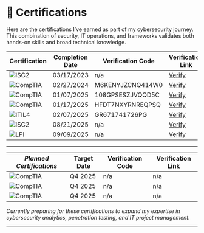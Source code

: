 

# **📜 Certifications**

Here are the certifications I’ve earned as part of my cybersecurity journey.  
This combination of security, IT operations, and frameworks validates both hands-on skills and broad technical knowledge.

| Certification                     | Completion Date  | Verification Code | Verification Link                                                                 |
| --------------------------------- | ---------------- | ----------------- | ---------------------------------------------------------------- |
| ![ISC2](https://img.shields.io/badge/(ISC)%C2%B2-Certified%20in%20Cybersecurity-blue)     | 03/17/2023 | n/a | [Verify](https://www.coursera.org/account/accomplishments/specialization/7PXNLJBZX593) |
| ![CompTIA](https://img.shields.io/badge/CompTIA-A%2B-red)                                 | 02/27/2024 | M6KENYJZCNQ414W0 | [Verify](http://verify.CompTIA.org) |
| ![CompTIA](https://img.shields.io/badge/CompTIA-Network%2B-orange)                       | 01/07/2025 | 108GPSESZJVQQD5C | [Verify](http://verify.CompTIA.org) |
| ![CompTIA](https://img.shields.io/badge/CompTIA-Security%2B-yellow)                      | 01/17/2025 | HFDT7NXYRNREQPSQ | [Verify](http://verify.CompTIA.org) |
| ![ITIL4](https://img.shields.io/badge/ITIL4-Foundation-success)                          | 02/07/2025 | GR671741726PG | [Verify](https://www.peoplecert.org/for-corporations/certificate-verification-service)  |
| ![ISC2](https://img.shields.io/badge/(ISC)%C2%B2-SSCP%20Associate-blue) | 08/21/2025 | n/a | [Verify](https://www.credly.com/badges/839bb1ce-ee46-44d9-955b-fb3ca9957b54/public_url) |
| ![LPI](https://img.shields.io/badge/LPI-Linux%20Essentials-green) | 09/09/2025 | n/a | [Verify](https://cs.lpi.org/caf/Xamman/certification/verify/LPI000667371/5pux8tjcj7) |

---

| **_Planned Certifications_**      | Target Date      | Verification Code | Verification Link                                                                 |
| --------------------------------- | ---------------- | ----------------- | ---------------------------------------------------------------- |
| ![CompTIA](https://img.shields.io/badge/CompTIA-CySA%2B-lightgrey?logo=clockify) | Q4 2025 | n/a | n/a |
| ![CompTIA](https://img.shields.io/badge/CompTIA-Project%2B-lightgrey?logo=clockify) | Q4 2025 | n/a | n/a |
| ![CompTIA](https://img.shields.io/badge/CompTIA-PenTest%2B-lightgrey?logo=clockify) | Q4 2025 | n/a | n/a |

*Currently preparing for these certifications to expand my expertise in cybersecurity analytics, penetration testing, and IT project management.*  


---
<!-- Structured Data for Certifications -->
<script type="application/ld+json">
{
  "@context": "https://schema.org",
  "@type": "Person",
  "name": "Pharns",
  "url": "https://portfolio.pharns.com",
  "hasCredential": [
    {
      "@type": "EducationalOccupationalCredential",
      "credentialCategory": "Certification",
      "name": "CompTIA Security+",
      "recognizedBy": {
        "@type": "Organization",
        "name": "CompTIA"
      }
    },
    {
      "@type": "EducationalOccupationalCredential",
      "credentialCategory": "Certification",
      "name": "CompTIA Network+",
      "recognizedBy": {
        "@type": "Organization",
        "name": "CompTIA"
      }
    },
    {
      "@type": "EducationalOccupationalCredential",
      "credentialCategory": "Certification",
      "name": "CompTIA A+",
      "recognizedBy": {
        "@type": "Organization",
        "name": "CompTIA"
      }
    },
    {
      "@type": "EducationalOccupationalCredential",
      "credentialCategory": "Certification",
      "name": "ITIL4 Foundation",
      "recognizedBy": {
        "@type": "Organization",
        "name": "AXELOS"
      }
    },
    {
      "@type": "EducationalOccupationalCredential",
      "credentialCategory": "Certification",
      "name": "ISC² Certified in Cybersecurity (CC)",
      "recognizedBy": {
        "@type": "Organization",
        "name": "ISC²"
      }
    },
    {
      "@type": "EducationalOccupationalCredential",
      "credentialCategory": "Certification",
      "name": "(ISC)² SSCP (Associate)",
      "recognizedBy": {
        "@type": "Organization",
        "name": "ISC²"
      }
    },
    {
      "@type": "EducationalOccupationalCredential",
      "credentialCategory": "Certification",
      "name": "LPI Linux Essentials",
      "recognizedBy": {
        "@type": "Organization",
        "name": "Linux Professional Institute"
      }
    }
  ]
}
</script>
